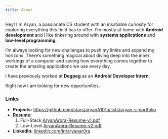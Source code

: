 ```yaml
---
title: About
---
```

Hey! I'm Aryan, a passionate CS student with an insatiable curiosity for exploring everything this field has to offer. I'm mostly at home with **Android development** and I like tinkering around with **systems applications** and **low-level programming**.

I’m always looking for new challenges to push my limits and expand my horizons. There’s something magical about diving deep into the inner workings of a computer and seeing how everything comes together to create the amazing applications we use every day.

I have previously worked at **Degpeg** as an **Android Developer Intern**.

Right now I am looking for new opportunities.

### Links

- **Projects:** https://github.com/stars/aryanA101a/lists/aryan-s-portfolio
- **Resume:**
  1. Full-Stack [AryanArora-Resume-v1.pdf](https://github.com/aryanA101a/aryanA101a/files/14354131/AryanArora-Resume-v1.pdf)
  2. Low-Level [AryanArora-Resume-v2.pdf](https://github.com/aryanA101a/aryanA101a/files/14354017/resume_v2.pdf)
- **LinkedIn:** [linkedin.com/in/aryanar0ra](https://www.linkedin.com/in/aryanar0ra/)